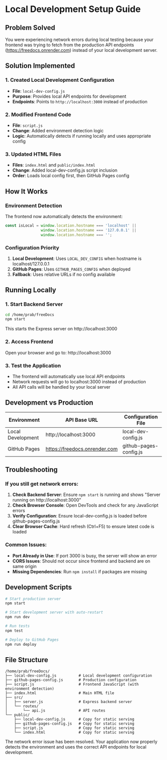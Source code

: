 # Local Development Setup Guide

## Problem Solved

You were experiencing network errors during local testing because your frontend was trying to fetch from the production API endpoints (https://freedocs.onrender.com) instead of your local development server.

## Solution Implemented

### 1. Created Local Development Configuration
- **File**: `local-dev-config.js`
- **Purpose**: Provides local API endpoints for development
- **Endpoints**: Points to `http://localhost:3000` instead of production

### 2. Modified Frontend Code
- **File**: `script.js`
- **Change**: Added environment detection logic
- **Logic**: Automatically detects if running locally and uses appropriate config

### 3. Updated HTML Files
- **Files**: `index.html` and `public/index.html`
- **Change**: Added local-dev-config.js script inclusion
- **Order**: Loads local config first, then GitHub Pages config

## How It Works

### Environment Detection
The frontend now automatically detects the environment:

```javascript
const isLocal = window.location.hostname === 'localhost' || 
                window.location.hostname === '127.0.0.1' ||
                window.location.hostname === '';
```

### Configuration Priority
1. **Local Development**: Uses `LOCAL_DEV_CONFIG` when hostname is localhost/127.0.0.1
2. **GitHub Pages**: Uses `GITHUB_PAGES_CONFIG` when deployed
3. **Fallback**: Uses relative URLs if no config available

## Running Locally

### 1. Start Backend Server
```bash
cd /home/prab/freeDocs
npm start
```
This starts the Express server on http://localhost:3000

### 2. Access Frontend
Open your browser and go to: http://localhost:3000

### 3. Test the Application
- The frontend will automatically use local API endpoints
- Network requests will go to localhost:3000 instead of production
- All API calls will be handled by your local server

## Development vs Production

| Environment | API Base URL | Configuration File |
|-------------|--------------|-------------------|
| Local Development | http://localhost:3000 | local-dev-config.js |
| GitHub Pages | https://freedocs.onrender.com | github-pages-config.js |

## Troubleshooting

### If you still get network errors:
1. **Check Backend Server**: Ensure `npm start` is running and shows "Server running on http://localhost:3000"
2. **Check Browser Console**: Open DevTools and check for any JavaScript errors
3. **Verify Configuration**: Ensure local-dev-config.js is loaded before github-pages-config.js
4. **Clear Browser Cache**: Hard refresh (Ctrl+F5) to ensure latest code is loaded

### Common Issues:
- **Port Already in Use**: If port 3000 is busy, the server will show an error
- **CORS Issues**: Should not occur since frontend and backend are on same origin
- **Missing Dependencies**: Run `npm install` if packages are missing

## Development Scripts

```bash
# Start production server
npm start

# Start development server with auto-restart
npm run dev

# Run tests
npm test

# Deploy to GitHub Pages
npm run deploy
```

## File Structure
```
/home/prab/freeDocs/
├── local-dev-config.js          # Local development configuration
├── github-pages-config.js       # Production configuration
├── script.js                    # Frontend JavaScript (with environment detection)
├── index.html                   # Main HTML file
├── src/
│   ├── server.js                # Express backend server
│   └── routes/
│       └── api.js               # API routes
└── public/
    ├── local-dev-config.js      # Copy for static serving
    ├── github-pages-config.js   # Copy for static serving
    ├── script.js                # Copy for static serving
    └── index.html               # Copy for static serving
```

The network error issue has been resolved. Your application now properly detects the environment and uses the correct API endpoints for local development.
